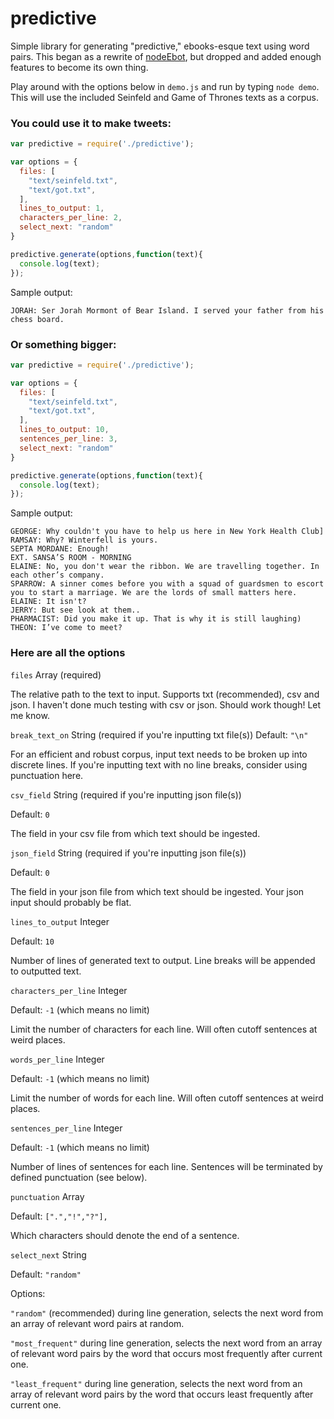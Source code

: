 # predictive
Simple library for generating "predictive," ebooks-esque text using word pairs. This began as a rewrite of [nodeEbot](https://github.com/daveschumaker/nodeEbot), but dropped and added enough features to become its own thing.

Play around with the options below in `demo.js` and run by typing `node demo`. This will use the included Seinfeld and Game of Thrones texts as a corpus.

### You could use it to make tweets:

```js
var predictive = require('./predictive');

var options = {
  files: [
    "text/seinfeld.txt",
    "text/got.txt",
  ],
  lines_to_output: 1,
  characters_per_line: 2,
  select_next: "random"
}

predictive.generate(options,function(text){
  console.log(text);
});
```

Sample output:
```
JORAH: Ser Jorah Mormont of Bear Island. I served your father from his chess board.
```

### Or something bigger:

```js
var predictive = require('./predictive');

var options = {
  files: [
    "text/seinfeld.txt",
    "text/got.txt",
  ],
  lines_to_output: 10,
  sentences_per_line: 3,
  select_next: "random"
}

predictive.generate(options,function(text){
  console.log(text);
});
```

Sample output:

```
GEORGE: Why couldn't you have to help us here in New York Health Club]
RAMSAY: Why? Winterfell is yours.
SEPTA MORDANE: Enough!
EXT. SANSA’S ROOM - MORNING
ELAINE: No, you don't wear the ribbon. We are travelling together. In each other’s company.
SPARROW: A sinner comes before you with a squad of guardsmen to escort you to start a marriage. We are the lords of small matters here.
ELAINE: It isn't?
JERRY: But see look at them..
PHARMACIST: Did you make it up. That is why it is still laughing)
THEON: I’ve come to meet?
```

### Here are all the options

`files` Array (required)

The relative path to the text to input. Supports txt (recommended), csv and json. I haven't done much testing with csv or json. Should work though! Let me know.

`break_text_on` String (required if you're inputting txt file(s))
Default: `"\n"`

For an efficient and robust corpus, input text needs to be broken up into discrete lines. If you're inputting text with no line breaks, consider using punctuation here.

`csv_field` String (required if you're inputting json file(s))

Default: `0`

The field in your csv file from which text should be ingested.

`json_field` String (required if you're inputting json file(s))

Default: `0`

The field in your json file from which text should be ingested. Your json input should probably be flat. 

`lines_to_output` Integer

Default: `10`

Number of lines of generated text to output. Line breaks will be appended to outputted text.

`characters_per_line` Integer

Default: `-1` (which means no limit)

Limit the number of characters for each line. Will often cutoff sentences at weird places.

`words_per_line`  Integer

Default: `-1` (which means no limit)

Limit the number of words for each line. Will often cutoff sentences at weird places.

`sentences_per_line`  Integer

Default: `-1` (which means no limit)

Number of lines of sentences for each line. Sentences will be terminated by defined punctuation (see below).

`punctuation` Array

Default: `[".","!","?"],`

Which characters should denote the end of a sentence.

`select_next` String

Default: `"random"`

Options:

`"random"` (recommended) during line generation, selects the next word from an array of relevant word pairs at random.

`"most_frequent"` during line generation, selects the next word from an array of relevant word pairs by the word that occurs most frequently after current one.

`"least_frequent"` during line generation, selects the next word from an array of relevant word pairs by the word that occurs least frequently after current one.
